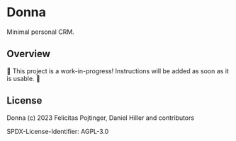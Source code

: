 # Donna

Minimal personal CRM.

## Overview

🚧 This project is a work-in-progress! Instructions will be added as soon as it is usable. 🚧

## License

Donna (c) 2023 Felicitas Pojtinger, Daniel Hiller and contributors

SPDX-License-Identifier: AGPL-3.0
